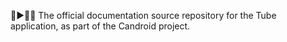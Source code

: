 🤖️▶️📱️📖️ The official documentation source repository for the Tube application, as part of the Candroid project.
